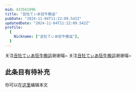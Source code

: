 ```yaml
---
mid: 433561096
title: "丑牡てぃあ狂牛搬运"
pubDate: "2024-11-04T11:22:09.542Z"
updatedDate: "2024-11-04T11:22:09.542Z"
profile:
  {
    Nickname: ["丑牡てぃあ狂牛搬运"],
  }
---
```


关注[丑牡てぃあ狂牛搬运](https://space.bilibili.com/433561096)谢谢喵~ 关注[丑牡てぃあ狂牛搬运](https://space.bilibili.com/433561096)谢谢喵~

## 此条目有待补充
你可以在[这里](https://github.com/Yuhanawa/VTuber.ICU-Content/edit/master/v/丑牡てぃあ狂牛搬运/index.md)编辑本文
